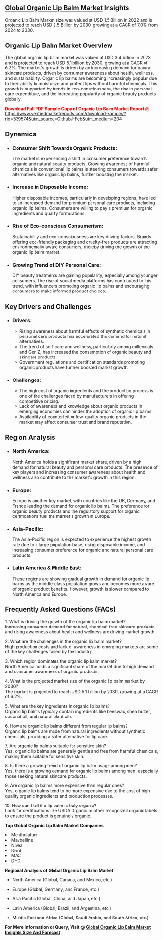 <h2><a href="https://www.verifiedmarketreports.com/download-sample/?rid=539574&amp;utm_source=GithubJ&amp;utm_medium=204" target="_blank">Global Organic Lip Balm Market</a> Insights</h2><p>Organic Lip Balm Market size was valued at USD 1.5 Billion in 2022 and is projected to reach USD 2.5 Billion by 2030, growing at a CAGR of 7.0% from 2024 to 2030.</p><p> <h2>Organic Lip Balm Market Overview</h2> <p>The global organic lip balm market was valued at USD 3.4 billion in 2023 and is projected to reach USD 5.1 billion by 2030, growing at a CAGR of 6.2%. The market's growth is driven by an increasing demand for natural skincare products, driven by consumer awareness about health, wellness, and sustainability. Organic lip balms are becoming increasingly popular due to their ability to moisturize and protect lips without harmful chemicals. This growth is supported by trends in eco-consciousness, the rise in personal care expenditure, and the increasing popularity of organic beauty products globally.</p> <p><p><span class=""><span style="color: #ff0000;"><strong>Download Full PDF Sample Copy of Organic Lip Balm Market Report</strong> @ </span><a href="https://www.verifiedmarketreports.com/download-sample/?rid=539574&amp;utm_source=GithubJ-Feb&amp;utm_medium=204" target="_blank">https://www.verifiedmarketreports.com/download-sample/?rid=539574&amp;utm_source=GithubJ-Feb&amp;utm_medium=204</a></span></p></p> <h2>Dynamics</h2> <ul> <li><h3>Consumer Shift Towards Organic Products:</h3> The market is experiencing a shift in consumer preference towards organic and natural beauty products. Growing awareness of harmful chemicals in conventional lip balms is steering consumers towards safer alternatives like organic lip balms, further boosting the market.</li> <li><h3>Increase in Disposable Income:</h3> Higher disposable incomes, particularly in developing regions, have led to an increased demand for premium personal care products, including organic lip balms. Consumers are willing to pay a premium for organic ingredients and quality formulations.</li> <li><h3>Rise of Eco-conscious Consumerism:</h3> Sustainability and eco-consciousness are key driving factors. Brands offering eco-friendly packaging and cruelty-free products are attracting environmentally aware consumers, thereby driving the growth of the organic lip balm market.</li> <li><h3>Growing Trend of DIY Personal Care:</h3> DIY beauty treatments are gaining popularity, especially among younger consumers. The rise of social media platforms has contributed to this trend, with influencers promoting organic lip balms and encouraging consumers to make informed product choices.</li> </ul> <h2>Key Drivers and Challenges</h2> <ul> <li><h3>Drivers:</h3> <ul> <li>Rising awareness about harmful effects of synthetic chemicals in personal care products has accelerated the demand for natural alternatives.</li> <li>The trend of self-care and wellness, particularly among millennials and Gen Z, has increased the consumption of organic beauty and skincare products.</li> <li>Government regulations and certification standards promoting organic products have further boosted market growth.</li> </ul> </li> <li><h3>Challenges:</h3> <ul> <li>The high cost of organic ingredients and the production process is one of the challenges faced by manufacturers in offering competitive pricing.</li> <li>Lack of awareness and knowledge about organic products in emerging economies can hinder the adoption of organic lip balms.</li> <li>Availability of counterfeit or low-quality organic products in the market may affect consumer trust and brand reputation.</li> </ul> </li> </ul> <h2>Region Analysis</h2> <ul> <li><h3>North America:</h3> North America holds a significant market share, driven by a high demand for natural beauty and personal care products. The presence of key players and increasing consumer awareness about health and wellness also contribute to the market's growth in this region.</li> <li><h3>Europe:</h3> Europe is another key market, with countries like the UK, Germany, and France leading the demand for organic lip balms. The preference for organic beauty products and the regulatory support for organic certifications fuel the market's growth in Europe.</li> <li><h3>Asia-Pacific:</h3> The Asia-Pacific region is expected to experience the highest growth rate due to a large population base, rising disposable income, and increasing consumer preference for organic and natural personal care products.</li> <li><h3>Latin America & Middle East:</h3> These regions are showing gradual growth in demand for organic lip balms as the middle-class population grows and becomes more aware of organic product benefits. However, growth is slower compared to North America and Europe.</li> </ul> <h2>Frequently Asked Questions (FAQs)</h2> <p>1. What is driving the growth of the organic lip balm market? <br> Increasing consumer demand for natural, chemical-free skincare products and rising awareness about health and wellness are driving market growth.</p> <p>2. What are the challenges in the organic lip balm market? <br> High production costs and lack of awareness in emerging markets are some of the key challenges faced by the industry.</p> <p>3. Which region dominates the organic lip balm market? <br> North America holds a significant share of the market due to high demand and consumer awareness of organic products.</p> <p>4. What is the projected market size of the organic lip balm market by 2030? <br> The market is projected to reach USD 5.1 billion by 2030, growing at a CAGR of 6.2%.</p> <p>5. What are the key ingredients in organic lip balms? <br> Organic lip balms typically contain ingredients like beeswax, shea butter, coconut oil, and natural plant oils.</p> <p>6. How are organic lip balms different from regular lip balms? <br> Organic lip balms are made from natural ingredients without synthetic chemicals, providing a safer alternative for lip care.</p> <p>7. Are organic lip balms suitable for sensitive skin? <br> Yes, organic lip balms are generally gentle and free from harmful chemicals, making them suitable for sensitive skin.</p> <p>8. Is there a growing trend of organic lip balm usage among men? <br> Yes, there is a growing demand for organic lip balms among men, especially those seeking natural skincare products.</p> <p>9. Are organic lip balms more expensive than regular ones? <br> Yes, organic lip balms tend to be more expensive due to the cost of high-quality organic ingredients and production processes.</p> <p>10. How can I tell if a lip balm is truly organic? <br> Look for certifications like USDA Organic or other recognized organic labels to ensure the product is genuinely organic.</p> </p><p><strong>Top Global Organic Lip Balm Market Companies</strong></p><div data-test-id=""><p><li>Mentholatum</li><li> Maybelline</li><li> Nivea</li><li> Kiehl</li><li> MAC</li><li> DHC</li></p><div><strong>Regional Analysis of&nbsp;Global Organic Lip Balm Market</strong></div><ul><li dir="ltr"><p dir="ltr">North America&nbsp;(Global, Canada, and Mexico, etc.)</p></li><li dir="ltr"><p dir="ltr">Europe (Global, Germany, and France, etc.)</p></li><li dir="ltr"><p dir="ltr">Asia Pacific&nbsp;(Global, China, and Japan, etc.)</p></li><li dir="ltr"><p dir="ltr">Latin America&nbsp;(Global, Brazil, and Argentina, etc.)</p></li><li dir="ltr">Middle East and Africa&nbsp;(Global, Saudi Arabia, and South Africa, etc.)</li></ul><p><strong>For More Information or Query, Visit @&nbsp;</strong><strong><a href="https://www.verifiedmarketreports.com/product/organic-lip-balm-market-size-and-forecast/?utm_source=GithubJ&amp;utm_medium=204" target="_blank">Global Organic Lip Balm Market Insights Size And Forecast</a></strong></p></div>
